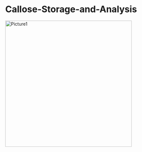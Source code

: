 # Callose-Storage-and-Analysis

<img src="https://github.com/brycealex/Callose-Storage-and-Analysis/assets/43158161/87b64499-4bec-479d-9a0f-76706fa966b5" alt="Picture1" width="400"/>
